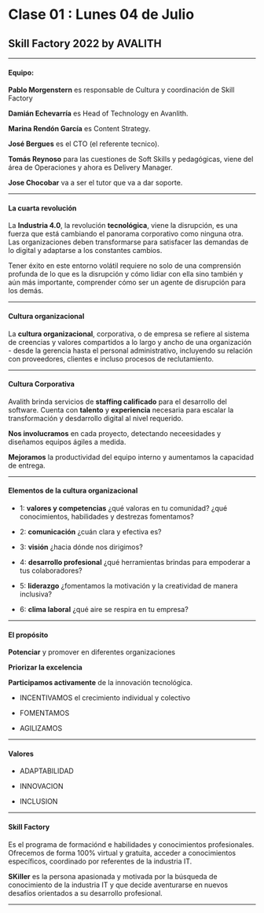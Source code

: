 # Clase 01 : Lunes 04 de Julio

## Skill Factory 2022 by AVALITH

---

#### Equipo:

**Pablo Morgenstern** es responsable de Cultura y coordinación de Skill Factory

**Damián Echevarría** es Head of Technology en Avanlith.

**Marina Rendón García** es Content Strategy.

**José Bergues** es el CTO (el referente tecnico).

**Tomás Reynoso** para las cuestiones de Soft Skills y pedagógicas, viene del área de Operaciones y ahora es Delivery Manager.

**Jose Chocobar** va a ser el tutor que va a dar soporte.

---

#### La cuarta revolución

La **Industria 4.0**, la revolución **tecnológica**, viene la disrupción, es una fuerza que está cambiando el panorama corporativo como ninguna otra. Las organizaciones deben transformarse para satisfacer las demandas de lo digital y adaptarse a los constantes cambios.

Tener éxito en este entorno volátil requiere no solo de una comprensión profunda de lo que es la disrupción y cómo lidiar con ella sino también y aún más importante, comprender cómo ser un agente de disrupción para los demás.

---

#### Cultura organizacional

La **cultura organizacional**, corporativa, o de empresa se refiere al sistema de creencias y valores compartidos a lo largo y ancho de una organización - desde la gerencia hasta el personal administrativo, incluyendo su relación con proveedores, clientes e incluso procesos de reclutamiento.

---

#### Cultura Corporativa

Avalith brinda servicios de **staffing calificado** para el desarrollo del software. Cuenta con **talento** y **experiencia** necesaria para escalar la transformación y desdarrollo digital al nivel requerido.

**Nos involucramos** en cada proyecto, detectando neceesidades y diseñamos equipos ágiles a medida.

**Mejoramos** la productividad del equipo interno y aumentamos la capacidad de entrega.

---

#### Elementos de la cultura organizacional

- 1: **valores y competencias** ¿qué valoras en tu comunidad? ¿qué conocimientos, habilidades y destrezas fomentamos?

- 2: **comunicación** ¿cuán clara y efectiva es?

- 3: **visión** ¿hacia dónde nos dirigimos?

- 4: **desarrollo profesional** ¿qué herramientas brindas para empoderar a tus colaboradores?

- 5: **liderazgo** ¿fomentamos la motivación y la creatividad de manera inclusiva?

- 6: **clima laboral** ¿qué aire se respira en tu empresa?

---

#### El propósito

**Potenciar** y promover en diferentes organizaciones

**Priorizar la excelencia**

**Participamos activamente** de la innovación tecnológica.

- INCENTIVAMOS el crecimiento individual y colectivo

- FOMENTAMOS

- AGILIZAMOS

---

#### Valores

- ADAPTABILIDAD

- INNOVACION

- INCLUSION

---

#### Skill Factory

Es el programa de formaciónd e habilidades y conocimientos profesionales. Ofrecemos de forma 100% virtual y gratuita, acceder a conocimientos específicos, coordinado por referentes de la industria IT.

**SKiller** es la persona apasionada y motivada por la búsqueda de conocimiento de la industria IT y que decide aventurarse en nuevos desafíos orientados a su desarrollo profesional.

---
